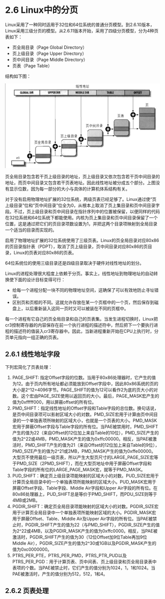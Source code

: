 # 2.6 Linux中的分页

Linux采用了一种同时适用于32位和64位系统的普通分页模型。到2.6.10版本，Linux采用三级分页的模型。从2.6.11版本开始，采用了四级分页模型，分为4种页表如下：

- 页全局目录（Page Global Directory）
- 页上级目录（Page Upper Directory）
- 页中间目录（Page Middle Directory）
- 页表（Page Table）

结构如下图：

![Linux分页模式](images/Linux分页模式.png)

页全局目录包含若干页上级目录的地址，页上级目录又依次包含若干页中间目录的地址，而页中间目录又包含若干页表地址。因此线性地址被分成五个部分。上图没有显示位数，因为每一部分的大小与具体的计算机体系结构有关。

对于没有启用物理地址扩展的32位系统，两级页表已经足够了。Linux通过使“页上级目录”位和“页中间目录”位全为0，从根本上取消了页上集目录和页中间目录字段。不过，页上级目录和页中间目录在指针序列中的位置被保留，以便同样的代码在32位系统和64位系统下都能使用。内核为页上集目录和页中间目录保留了一个位置，这是通过把它们的页目录项数设置为1，并把这两个目录项映射到全局目录一个适当的目录而实现的。

启用了物理地址扩展的32位系统使用了三级页表。Linux的页全局目录对应80x86的页目录指针表（PDPT），取消了页上级目录，页中间目录对应80x86的页目录，Linux的页表对应80x86的页表。

64位系统位的使用三级目录还是四级目录取决于硬件对线性地址的划分。

Linux的进程处理很大程度上依赖于分页。事实上，线性地址到物理地址的自动转换使下面的设计目标变得可行：

- 给每一个进程分配一块不同的物理地址空间，这确保了可以有效地防止寻址错误。
- 区别页和页框的不同。这就允许存放在某一个页框中的一个页，然后保存到磁盘上，以后重新装入这同一页时又可以被装在不同的页框中。

每一个进程有它自己的页全局目录和自己的页表集。当发生进程切换时，Linux把cr3控制寄存器的内容保存在前一个执行进程的描述符中，然后把下一个要执行进程的描述符的值装入cr3寄存器中。因此，当新进程重新开始在CPU上执行时，分页单元指向一组正确的页表。

## 2.6.1 线性地址字段

下列宏简化了页表处理：

1. PAGE_SHIFT: 指定Offset字段的位数。当用于80x86处理器时，它产生的值为12。由于页内所有地址都必须能放到Offset字段中，因此80x86系统的页的大小是2^12=4096字节。PAGE_SHIFT的值为12可以看作2为底的页大小的对数。这个宏由PAGE_SIZE使用以返回页的大小。最后，PAGE_MASK宏产生的值为0xfffff000，用以屏蔽offset的所有位。
2. PMD_SHIFT：指定线性地址的Offset字段和Table字段的总位数。换句话说，是页中间目录项可以影射区域大小的对数。PMD_SIZE宏用于计算由页中间目录的一个单独表项所映射的区域大小，也就是一个页表的大小。PMD_MASK宏用于屏蔽Offset字段与Table字段的所有位。当PAE被禁用时，PMD_SHIFT产生的值为22（来自Offset的12位加上来自Table的10位），PMD_SIZE产生的值为2^22或4MB，PMD_MASK产生的值为0xffc00000。相反，当PAE被激活时，PMD_SHIFT产生的值为21（来自Offset的12位加上来自Table的9位），PMD_SIZE产生的值为2^21或2MB，PMD_MASK产生的值为0xffe00000。大型页不使用最后一级页表，所以产生大型页尺寸的LARGE_PAGE_SIZE宏等于PMD_SIZE（2PMD_SHIFT），而在大型页地址中用于屏蔽Offset字段和Table字段的所有位的LARGE_PAGE_MASK宏，就等于PMD_MASK。
3. PUD_SHIFT：确定页上级目录项能映射的区域大小的对数。PUD_SIZE宏用于计算页全局目录中的一个单独表项所能映射的区域大小。PUD_MASK宏用于屏蔽Offset字段、Table字段、Middle Air字段和Upper Air字段的所有位。在80x86处理器上，PUD_SHIFT总是等价于PMD_SHIFT，而PDU_SIZE则等于4MB或2MB。
4. PGDIR_SHIFT：确定页全局目录项能映射的区域大小的对数。PGDIR_SIZE宏用于计算页全局目录中一个单独表项所能映射区域的大小。PGDIR_MASK宏用于屏蔽Offset、Table、Middle Air及Upper Air字段的所有位。当PAE被禁止时，PGDIR_SHIFT产生的值为22（与PMD_SHIFT），PGDIR_SIZE产生的值为2^22或4MB，以及PGDIR_MASK产生的值为0xffc0000。相反，当PAE被激活时，PGDIR_SHIFT产生的值为30（12位Offset加9位Table再加9位Middle Air），PGDIR_SIZE产生的值为2^30或1GB以及PGDIR_MASK产生的值为0xc0000000。
5. PTRS_PER_PTE，PTRS_PER_PMD，PTRS_PTR_PUD以及PTRS_PER_PGD：用于计算页表、页中间表、页上级目录和页全局目录表中表项的个数。当PAE被禁止时，它们产生的值分别为1024，1，1和1024。当PAE被激活时，产生的值分别为512，512，1和4。

## 2.6.2 页表处理